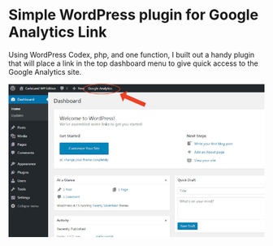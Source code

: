 # Simple WordPress plugin for Google Analytics Link

Using WordPress Codex, php, and one function, I built out a handy plugin that will place a link in the top dashboard menu to give quick access to the Google Analytics site. 

![WP Plugin Example](https://raw.githubusercontent.com/ckroll17/simple-wp-plugin/master/images/wp-plugin-example.jpg)
